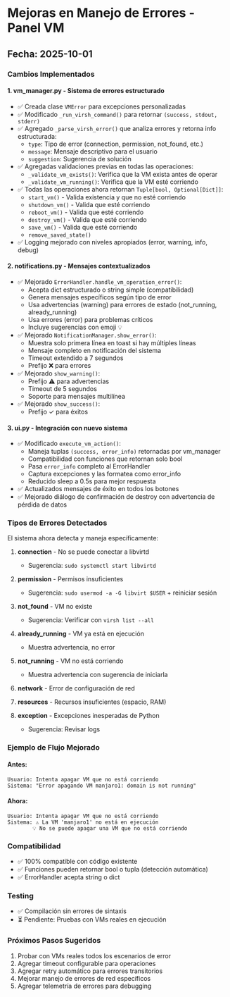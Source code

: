 # Mejoras en Manejo de Errores - Panel VM

## Fecha: 2025-10-01

### Cambios Implementados

#### 1. **vm_manager.py** - Sistema de errores estructurado

- ✅ Creada clase `VMError` para excepciones personalizadas
- ✅ Modificado `_run_virsh_command()` para retornar `(success, stdout, stderr)`
- ✅ Agregado `_parse_virsh_error()` que analiza errores y retorna info estructurada:
  - `type`: Tipo de error (connection, permission, not_found, etc.)
  - `message`: Mensaje descriptivo para el usuario
  - `suggestion`: Sugerencia de solución
- ✅ Agregadas validaciones previas en todas las operaciones:
  - `_validate_vm_exists()`: Verifica que la VM exista antes de operar
  - `_validate_vm_running()`: Verifica que la VM esté corriendo
- ✅ Todas las operaciones ahora retornan `Tuple[bool, Optional[Dict]]`:
  - `start_vm()` - Valida existencia y que no esté corriendo
  - `shutdown_vm()` - Valida que esté corriendo
  - `reboot_vm()` - Valida que esté corriendo
  - `destroy_vm()` - Valida que esté corriendo
  - `save_vm()` - Valida que esté corriendo
  - `remove_saved_state()`
- ✅ Logging mejorado con niveles apropiados (error, warning, info, debug)

#### 2. **notifications.py** - Mensajes contextualizados

- ✅ Mejorado `ErrorHandler.handle_vm_operation_error()`:
  - Acepta dict estructurado o string simple (compatibilidad)
  - Genera mensajes específicos según tipo de error
  - Usa advertencias (warning) para errores de estado (not_running, already_running)
  - Usa errores (error) para problemas críticos
  - Incluye sugerencias con emoji 💡
- ✅ Mejorado `NotificationManager.show_error()`:
  - Muestra solo primera línea en toast si hay múltiples líneas
  - Mensaje completo en notificación del sistema
  - Timeout extendido a 7 segundos
  - Prefijo ❌ para errores
- ✅ Mejorado `show_warning()`:
  - Prefijo ⚠️ para advertencias
  - Timeout de 5 segundos
  - Soporte para mensajes multilínea
- ✅ Mejorado `show_success()`:
  - Prefijo ✓ para éxitos

#### 3. **ui.py** - Integración con nuevo sistema

- ✅ Modificado `execute_vm_action()`:
  - Maneja tuplas `(success, error_info)` retornadas por vm_manager
  - Compatibilidad con funciones que retornan solo bool
  - Pasa `error_info` completo al ErrorHandler
  - Captura excepciones y las formatea como error_info
  - Reducido sleep a 0.5s para mejor respuesta
- ✅ Actualizados mensajes de éxito en todos los botones
- ✅ Mejorado diálogo de confirmación de destroy con advertencia de pérdida de datos

### Tipos de Errores Detectados

El sistema ahora detecta y maneja específicamente:

1. **connection** - No se puede conectar a libvirtd
   - Sugerencia: `sudo systemctl start libvirtd`

2. **permission** - Permisos insuficientes
   - Sugerencia: `sudo usermod -a -G libvirt $USER` + reiniciar sesión

3. **not_found** - VM no existe
   - Sugerencia: Verificar con `virsh list --all`

4. **already_running** - VM ya está en ejecución
   - Muestra advertencia, no error

5. **not_running** - VM no está corriendo
   - Muestra advertencia con sugerencia de iniciarla

6. **network** - Error de configuración de red

7. **resources** - Recursos insuficientes (espacio, RAM)

8. **exception** - Excepciones inesperadas de Python
   - Sugerencia: Revisar logs

### Ejemplo de Flujo Mejorado

#### Antes:
```
Usuario: Intenta apagar VM que no está corriendo
Sistema: "Error apagando VM manjaro1: domain is not running"
```

#### Ahora:
```
Usuario: Intenta apagar VM que no está corriendo
Sistema: ⚠️ La VM 'manjaro1' no está en ejecución
        💡 No se puede apagar una VM que no está corriendo
```

### Compatibilidad

- ✅ 100% compatible con código existente
- ✅ Funciones pueden retornar bool o tupla (detección automática)
- ✅ ErrorHandler acepta string o dict

### Testing

- ✅ Compilación sin errores de sintaxis
- ⏳ Pendiente: Pruebas con VMs reales en ejecución

### Próximos Pasos Sugeridos

1. Probar con VMs reales todos los escenarios de error
2. Agregar timeout configurable para operaciones
3. Agregar retry automático para errores transitorios
4. Mejorar manejo de errores de red específicos
5. Agregar telemetría de errores para debugging
